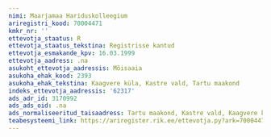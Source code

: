 ```yaml
---
nimi: Maarjamaa Hariduskolleegium
ariregistri_kood: 70004471
kmkr_nr: ''
ettevotja_staatus: R
ettevotja_staatus_tekstina: Registrisse kantud
ettevotja_esmakande_kpv: 16.03.1999
ettevotja_aadress: .na
asukoht_ettevotja_aadressis: Mõisaaia
asukoha_ehak_kood: 2393
asukoha_ehak_tekstina: Kaagvere küla, Kastre vald, Tartu maakond
indeks_ettevotja_aadressis: '62317'
ads_adr_id: 3170992
ads_ads_oid: .na
ads_normaliseeritud_taisaadress: Tartu maakond, Kastre vald, Kaagvere küla, Mõisaaia
teabesysteemi_link: https://ariregister.rik.ee/ettevotja.py?ark=70004471&ref=rekvisiidid
---
```

